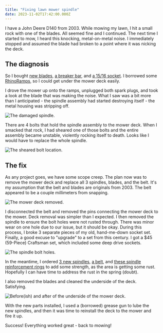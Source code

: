 ```yaml
---
title: "Fixing lawn mower spindle"
date: 2023-11-02T17:42:00.000Z
---
```


I have a John Deere D140 from 2003. While mowing my lawn, I hit a small rock with one of the blades. All seemed fine and I continued. The next time I started to mow, I heard this knocking, metal-on-metal noise. I immediately stopped and assumed the blade had broken to a point where it was nicking the deck.

## The diagnosis

So I bought [new blades](https://www.amazon.com/MaxPower-561812X-Commercial-Mulching-Replaces/dp/B010B3B22U/ref=sr_1_15?crid=3M1G7GXY2UMC9&amp;keywords=d140+mulch+blade&amp;qid=1698420498&amp;sprefix=d140+mulch+blade%252Caps%252C93&amp;sr=8-15&_encoding=UTF8&tag=upchurch-20&linkCode=ur2&linkId=421189c5cfbfb533aece1d8a0103dc57&camp=1789&creative=9325), [a breaker bar](https://www.amazon.com/Neiko-00200A-Extension-Chrome-Vanadium-Rotating/dp/B002GQ1O7E/ref=sr_1_2?crid=3Q9SHIKR1389R&amp;keywords=breaker+bar&amp;qid=1698420643&amp;sprefix=breaker+bar%252Caps%252C138&amp;sr=8-2&_encoding=UTF8&tag=upchurch-20&linkCode=ur2&linkId=a4f823ce0357272b3ea02ab028b96b82&camp=1789&creative=9325), and [a 15/16 socket](https://www.amazon.com/CRAFTSMAN-Shallow-Impact-16-Inch-CMMT15857/dp/B07QG49R2Y/ref=sr_1_2?crid=249BK0MF5C4Q&amp;keywords=socket%252B15%252F16&amp;qid=1698420711&amp;sprefix=socket%252B15%252Caps%252C112&amp;sr=8-2&amp;th=1&_encoding=UTF8&tag=upchurch-20&linkCode=ur2&linkId=c6386527e62e208421c2424f64ec26dc&camp=1789&creative=9325). I borrowed some 
[RhinoRamps](https://www.amazon.com/gp/search?ie=UTF8&tag=upchurch-20&linkCode=ur2&linkId=8efd760e76f197bea09cf5bc015f01d2&camp=1789&creative=9325&index=automotive&keywords=Rhino%20ramps), so I could get under the mower deck easily.

I drove the mower up onto the ramps, unplugged both spark plugs, and took a look at the blade that was making the noise. What I saw was a bit more than I anticipated - the spindle assembly had started destroying itself - the metal housing was stripping off.

![The damaged spindle.](./spindle-damage.png)

There are 4 bolts that hold the spindle assembly to the mower deck. When I smacked that rock, I had sheared one of those bolts and the entire assembly became unstable, violently rocking itself to death. Looks like I would have to replace the whole spindle.

![The sheared bolt location.](./sheared-bolt.png)

## The fix

As any project goes, we have some scope creep. The plan now was to remove the mower deck and replace all 3 spindles, blades, and the belt. It's my assumption that the belt and blades are originals from 2003. The belt appeared to be a couple millimeters from snapping.

![The mower deck removed.](./deck-removed.png)

I disconnected the belt and removed the pins connecting the mower deck to the mower. Deck removal was simpler than I expected. I then removed the spindle to ensure the bolt holes were not rusted through. There was minor wear on one hole due to our issue, but it should be okay. During this process, I broke 3 separate pieces of my old, hand-me-down socket set. Finally, a good excuse to "upgrade" to a set from this century. I got a $45 (59-Piece) Craftsman set, which included some deep drive sockets.

![The spindle bolt holes.](./bolt-holes.png)

In the meantime, I ordered [3 new spindles](https://www.amazon.com/dp/B07D9ZR3W9?psc=1&amp;ref=ppx_yo2ov_dt_b_product_details&_encoding=UTF8&tag=upchurch-20&linkCode=ur2&linkId=1e41ca34e3cd41a28e6ebb37c61d804a&camp=1789&creative=9325), [a belt](https://www.amazon.com/dp/B07QPPYBWY?psc=1&amp;ref=ppx_yo2ov_dt_b_product_details&_encoding=UTF8&tag=upchurch-20&linkCode=ur2&linkId=56a96d90d3ec9014a6a4b9164ce349c5&camp=1789&creative=9325), and [these spindle reinforcement rings](https://www.amazon.com/dp/B0BX6BKHMG?psc=1&amp;ref=ppx_yo2ov_dt_b_product_details&_encoding=UTF8&tag=upchurch-20&linkCode=ur2&linkId=c13f8d7f755dfade89c9946ca4784192&camp=1789&creative=9325) to add some strength, as the area is getting some rust. Hopefully I can have time to address the rust in the spring (doubt).

I also removed the blades and cleaned the underside of the deck. Satisfying.

![Before(ish) and after of the underside of the mower deck.](./deck-cleaning.png)

With the new parts installed, I used a (borrowed) grease gun to lube the new spindles, and then it was time to reinstall the deck to the mower and fire it up.

Success! Everything worked great - back to mowing!